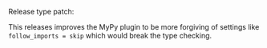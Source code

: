 Release type patch:

This releases improves the MyPy plugin to be more forgiving of
settings like `follow_imports = skip` which would break the
type checking.
